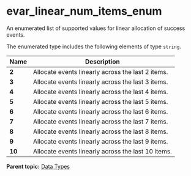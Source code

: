 # evar_linear_num_items_enum

An enumerated list of supported values for linear allocation of success events.

The enumerated type includes the following elements of type `string`.

|Name|Description|
|----|-----------|
|**2** | Allocate events linearly across the last 2 items. |
|**3** | Allocate events linearly across the last 3 items. |
|**4** | Allocate events linearly across the last 4 items. |
|**5** | Allocate events linearly across the last 5 items. |
|**6** | Allocate events linearly across the last 6 items. |
|**7** | Allocate events linearly across the last 7 items. |
|**8** | Allocate events linearly across the last 8 items. |
|**9** | Allocate events linearly across the last 9 items. |
|**10** | Allocate events linearly across the last 10 items. |

**Parent topic:** [Data Types](../data_types/c_datatypes.md)

